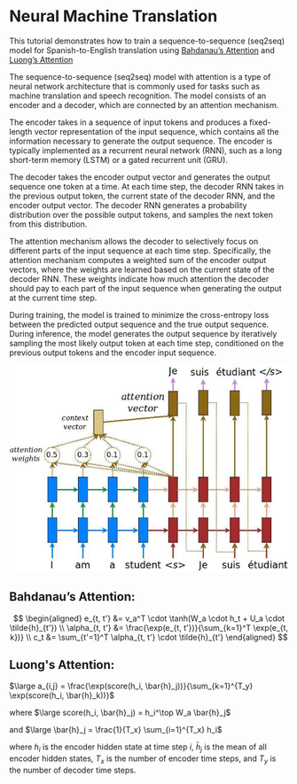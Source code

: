 # **Neural Machine Translation**

This tutorial demonstrates how to train a sequence-to-sequence (seq2seq) model for Spanish-to-English translation using [Bahdanau’s Attention](https://arxiv.org/abs/1409.0473) and [Luong’s Attention](https://arxiv.org/abs/1508.04025)

The sequence-to-sequence (seq2seq) model with attention is a type of neural network architecture that is commonly used for tasks such as machine translation and speech recognition. The model consists of an encoder and a decoder, which are connected by an attention mechanism.

The encoder takes in a sequence of input tokens and produces a fixed-length vector representation of the input sequence, which contains all the information necessary to generate the output sequence. The encoder is typically implemented as a recurrent neural network (RNN), such as a long short-term memory (LSTM) or a gated recurrent unit (GRU).

The decoder takes the encoder output vector and generates the output sequence one token at a time. At each time step, the decoder RNN takes in the previous output token, the current state of the decoder RNN, and the encoder output vector. The decoder RNN generates a probability distribution over the possible output tokens, and samples the next token from this distribution.

The attention mechanism allows the decoder to selectively focus on different parts of the input sequence at each time step. Specifically, the attention mechanism computes a weighted sum of the encoder output vectors, where the weights are learned based on the current state of the decoder RNN. These weights indicate how much attention the decoder should pay to each part of the input sequence when generating the output at the current time step.

During training, the model is trained to minimize the cross-entropy loss between the predicted output sequence and the true output sequence. During inference, the model generates the output sequence by iteratively sampling the most likely output token at each time step, conditioned on the previous output tokens and the encoder input sequence.

![](https://github.com/MarwanMohamed95/Machine-Translation-with-Attention/blob/main/attention_mechanism.jpg?raw=true)


Bahdanau’s Attention:
------------------------
$$
\begin{aligned}
e_{t, t'} &= v_a^T \cdot \tanh(W_a \cdot h_t + U_a \cdot \tilde{h}_{t'}) \\
\alpha_{t, t'} &= \frac{\exp(e_{t, t'})}{\sum_{k=1}^T \exp(e_{t, k})} \\
c_t &= \sum_{t'=1}^T \alpha_{t, t'} \cdot \tilde{h}_{t'}
\end{aligned}
$$

Luong's Attention:
---------------------
$\large a_{i,j} = \frac{\exp(score(h_i, \bar{h}_j))}{\sum_{k=1}^{T_y} \exp(score(h_i, \bar{h}_k))}$

where
$\large score(h_i, \bar{h}_j) = h_i^\top W_a \bar{h}_j$

and
$\large \bar{h}_j = \frac{1}{T_x} \sum_{i=1}^{T_x} h_i$

where $h_i$ is the encoder hidden state at time step $i$,
$\bar{h}_j$ is the mean of all encoder hidden states,
$T_x$ is the number of encoder time steps, and
$T_y$ is the number of decoder time steps.
